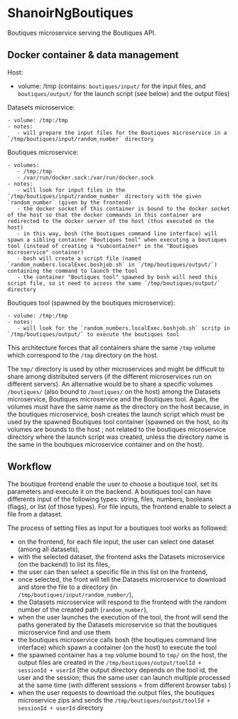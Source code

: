 # ShanoirNgBoutiques

Boutiques microservice serving the Boutiques API.

## Docker container & data management

Host:

  - volume: /tmp  (contains: `boutiques/input/` for the input files, and `boutiques/output/` for the launch script (see below) and the output files)

  Datasets microservice:

    - volume: /tmp:/tmp
    - notes:
       - will prepare the input files for the Boutiques microservice in a `/tmp/boutiques/input/random_number` directory

  Boutiques microservice:

    - volumes: 
       - /tmp:/tmp
       - /var/run/docker.sock:/var/run/docker.sock
    - notes:
       - will look for input files in the `/tmp/boutiques/input/random_number` directory with the given `random_number` (given by the frontend)
       - the docker socket of this container is bound to the docker socket of the host so that the docker commands in this container are redirected to the docker server of the host (thus executed on the host)
       - in this way, bosh (the boutiques command line interface) will spawn a sibling container "Boutiques tool" when executing a boutiques tool (instead of creating a *subcontainer* in the "Boutiques microservice" container)
       - bosh will create a script file (named `random_numbers.localExec.boshjob.sh` in `/tmp/boutiques/output/`) containing the command to launch the tool
       - the container "Boutiques tool" spawned by bosh will need this script file, so it need to access the same `/tmp/boutiques/output/` directory

  Boutiques tool (spawned by the boutiques microservice):

    - volume: /tmp:/tmp
    - notes:
       - will look for the `random_numbers.localExec.boshjob.sh` scritp in `/tmp/boutiques/output/` to execute the boutiques tool


This architecture forces that all containers share the same `/tmp` volume which correspond to the `/tmp` directory on the host.

The `tmp/` directory is used by other microservices and might be difficult to share among distributed servers (if the different microservices run on different servers).
An alternative would be to share a specific volumes `/boutiques/` (also bound to `/boutiques/` on the host) among the Datasets microservice, Boutiques microservice and the Boutiques tool.
Again, the volumes must have the same name as the directory on the host because, in the boutiques microservice, bosh creates the launch script which must be used by the spawned Boutiques tool container (spawned on the host, so its volumes are bounds to the host ; not related to the boutiques microservice directory where the launch script was created, unless the directory name is the same in the boutiques microservice container and on the host).

## Workflow

The boutique frontend enable the user to choose a boutique tool, set its parameters and execute it on the backend.
A boutiques tool can have differents input of the following types: string, files, numbers, booleans (flags), or list (of those types).
For file inputs, the frontend enable to select a file from a dataset.

The process of setting files as input for a boutiques tool works as followed:

 - on the frontend, for each file input, the user can select one dataset (among all datasets),
 - with the selected dataset, the frontend asks the Datasets microservice (on the backend) to list its files,
 - the user can then select a specific file in this list on the frontend,
 - once selected, the front will tell the Datasets microservice to download and store the file to a directory (in `/tmp/boutiques/input/random_number/`), 
 - the Datasets microservice will respond to the frontend with the random number of the created path (`random_number`),
 - when the user launches the execution of the tool, the front will send the paths generated by the Datasets microservice so that the boutiques microservice find and use them
 - the boutiques microservice calls bosh (the boutiques command line interface) which spawn a container (on the host) to execute the tool
 - the spawned container has a `tmp` volume bound to `tmp/` on the host, the output files are created in the `/tmp/boutiques/output/toolId + sessionId + userId` (the output directory depends on the tool id, the user and the session; thus the same user can launch multiple processed at the same time (with different sessions = from different browser tabs) )
 - when the user requests to download the output files, the boutiques microservice zips and sends the `/tmp/boutiques/output/toolId + sessionId + userId` directory